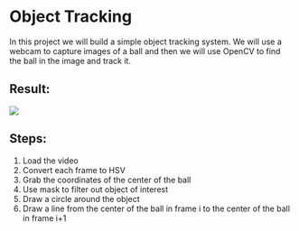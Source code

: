 # Object Tracking 

In this project we will build a simple object tracking system.
We will use a webcam to capture images of a ball and then we will
use OpenCV to find the ball in the image and track it.



## Result: 

![](tracked.gif)


## Steps:
1. Load the video 
2. Convert each frame to HSV
3. Grab the coordinates of the center of the ball
4. Use mask to filter out object of interest
5. Draw a circle around the object
6. Draw a line from the center of the ball in frame i to the center of the ball in frame i+1 

